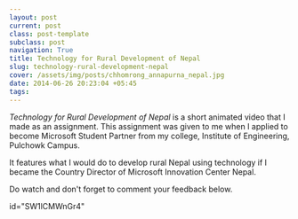 ```yaml
---
layout: post
current: post
class: post-template
subclass: post
navigation: True
title: Technology for Rural Development of Nepal
slug: technology-rural-development-nepal
cover: /assets/img/posts/chhomrong_annapurna_nepal.jpg
date: 2014-06-26 20:23:04 +05:45
tags:
---
```


*Technology for Rural Development of Nepal* is a short animated video that I made as an assignment. This assignment was given to me when I applied to become Microsoft Student Partner from my college, Institute of Engineering, Pulchowk Campus.

It features what I would do to develop rural Nepal using technology if I became the Country Director of Microsoft Innovation Center Nepal.

Do watch and don't forget to comment your feedback below.

id="SW1lCMWnGr4"